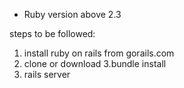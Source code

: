 * Ruby version
  above 2.3  
  
  
 steps to be followed:
  1. install ruby on rails from gorails.com
  2. clone or download
  3.bundle install
  4. rails server
  
